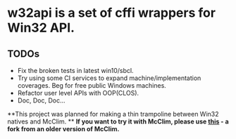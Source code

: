 # w32api is a set of cffi wrappers for Win32 API.

## TODOs 
- Fix the broken tests in latest win10/sbcl.
- Try using some CI services to expand machine/implementation coverages. Beg for free public Windows machines.
- Refactor user level APIs with OOP(CLOS). 
- Doc, Doc, Doc...

**This project was planned for making a thin trampoline between Win32 natives and McClim. **
**If you want to try it with McClim, please use [this](https://github.com/onixie/mcclim-old) - a fork from an older version of McClim.**
